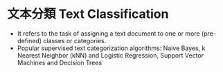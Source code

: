 # 文本分類 Text Classification



- It refers to the task of assigning a text document to one
or more (pre-defined) classes or categories. 
- Popular supervised text categorization
algorithms: Naive Bayes, k Nearest Neighbor (kNN) and Logistic Regression, Support Vector Machines and Decision Trees